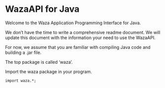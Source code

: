 # WazaAPI for Java

Welcome to the Waza Application Programming Interface for Java.

We don’t have the time to write a comprehensive readme document. We will update this document with the information your need to use the WazaAPI. 

For now, we assume that you are familiar with compiling Java code and building a .jar file. 

The top package is called ‘waza’.

Import the waza package in your program. 

```import waza.*;```



